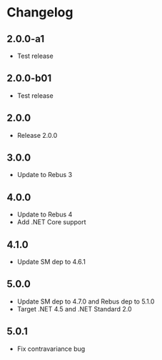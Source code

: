 # Changelog

## 2.0.0-a1
* Test release

## 2.0.0-b01
* Test release

## 2.0.0
* Release 2.0.0

## 3.0.0
* Update to Rebus 3

## 4.0.0
* Update to Rebus 4
* Add .NET Core support

## 4.1.0
* Update SM dep to 4.6.1

## 5.0.0
* Update SM dep to 4.7.0 and Rebus dep to 5.1.0
* Target .NET 4.5 and .NET Standard 2.0

## 5.0.1
* Fix contravariance bug